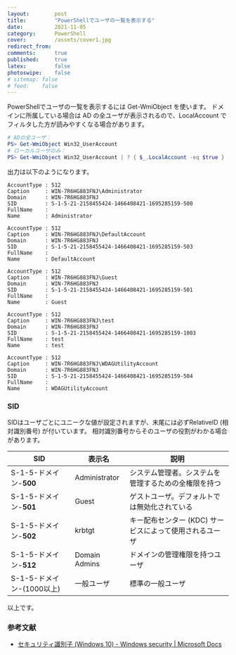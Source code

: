 ```yaml
---
layout:        post
title:         "PowerShellでユーザの一覧を表示する"
date:          2021-11-05
category:      PowerShell
cover:         /assets/cover1.jpg
redirect_from:
comments:      true
published:     true
latex:         false
photoswipe:    false
# sitemap: false
# feed:    false
---
```


PowerShellでユーザの一覧を表示するには Get-WmiObject を使います。
ドメインに所属している場合は AD の全ユーザが表示されるので、LocalAccount でフィルタした方が読みやすくなる場合があります。

```powershell
# ADの全ユーザ：
PS> Get-WmiObject Win32_UserAccount
# ローカルユーザのみ：
PS> Get-WmiObject Win32_UserAccount | ? { $_.LocalAccount -eq $true }
```
出力は以下のようになります。

```
AccountType : 512
Caption     : WIN-7R6HG883FNJ\Administrator
Domain      : WIN-7R6HG883FNJ
SID         : S-1-5-21-2158455424-1466408421-1695285159-500
FullName    :
Name        : Administrator

AccountType : 512
Caption     : WIN-7R6HG883FNJ\DefaultAccount
Domain      : WIN-7R6HG883FNJ
SID         : S-1-5-21-2158455424-1466408421-1695285159-503
FullName    :
Name        : DefaultAccount

AccountType : 512
Caption     : WIN-7R6HG883FNJ\Guest
Domain      : WIN-7R6HG883FNJ
SID         : S-1-5-21-2158455424-1466408421-1695285159-501
FullName    :
Name        : Guest

AccountType : 512
Caption     : WIN-7R6HG883FNJ\test
Domain      : WIN-7R6HG883FNJ
SID         : S-1-5-21-2158455424-1466408421-1695285159-1003
FullName    : test
Name        : test

AccountType : 512
Caption     : WIN-7R6HG883FNJ\WDAGUtilityAccount
Domain      : WIN-7R6HG883FNJ
SID         : S-1-5-21-2158455424-1466408421-1695285159-504
FullName    :
Name        : WDAGUtilityAccount
```

### SID
SIDはユーザごとにユニークな値が設定されますが、末尾には必ずRelativeID (相対識別番号) が付いています。
相対識別番号からそのユーザの役割がわかる場合があります。

| SID | 表示名 | 説明
|-----|--------|-------
| S-1-5-ドメイン-**500** | Administrator | システム管理者。システムを管理するための全権限を持つ
| S-1-5-ドメイン-**501** | Guest | ゲストユーザ。デフォルトでは無効化されている
| S-1-5-ドメイン-**502** | krbtgt | キー配布センター (KDC) サービスによって使用されるユーザ
| S-1-5-ドメイン-**512** | Domain Admins | ドメインの管理権限を持つユーザ
| S-1-5-ドメイン-(1000以上) | 一般ユーザ | 標準の一般ユーザ

以上です。

### 参考文献
- [セキュリティ識別子 (Windows 10) - Windows security \| Microsoft Docs](https://docs.microsoft.com/ja-JP/windows/security/identity-protection/access-control/security-identifiers)
